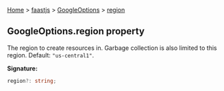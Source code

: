 [Home](./index) &gt; [faastjs](./faastjs.md) &gt; [GoogleOptions](./faastjs.googleoptions.md) &gt; [region](./faastjs.googleoptions.region.md)

## GoogleOptions.region property

The region to create resources in. Garbage collection is also limited to this region. Default: `"us-central1"`<!-- -->.

<b>Signature:</b>

```typescript
region?: string;
```
